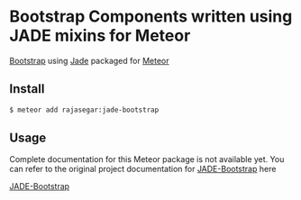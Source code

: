 Bootstrap Components written using JADE mixins for Meteor
==================

[Bootstrap](http://getbootstrap.com/) using [Jade](http://jade-lang.com) packaged for [Meteor](https://www.meteor.com)

## Install

```bash
$ meteor add rajasegar:jade-bootstrap
```


## Usage

Complete documentation for this Meteor package is not available yet. You can refer to the original project documentation for [JADE-Bootstrap](http://rajasegar.github.io/JADE-Bootstrap/) here


[JADE-Bootstrap](http://rajasegar.github.io/JADE-Bootstrap/)
